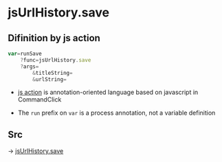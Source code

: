 # jsUrlHistory.save

## Difinition by js action

```js.js
var=runSave
	?func=jsUrlHistory.save
	?args=
		&titleString=
		&urlString=
```

- [js action](#) is annotation-oriented language based on javascript in CommandClick

- The `run` prefix on `var` is a process annotation, not a variable definition

## Src

-> [jsUrlHistory.save](https://github.com/puutaro/CommandClick/blob/master/app/src/main/java/com/puutaro/commandclick/fragment_lib/terminal_fragment/js_interface/system/JsUrlHistory.kt#L19)


